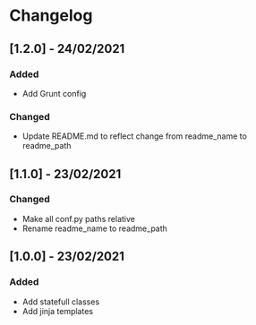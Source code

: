 # Changelog

## [1.2.0] - 24/02/2021

### Added

- Add Grunt config

### Changed

- Update README.md to reflect change from readme_name to readme_path

## [1.1.0] - 23/02/2021

### Changed

- Make all conf.py paths relative
- Rename readme_name to readme_path

## [1.0.0] - 23/02/2021

### Added

- Add statefull classes
- Add jinja templates
